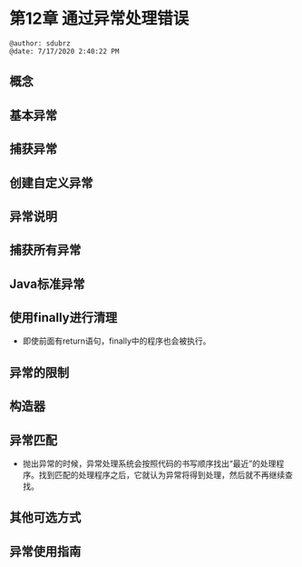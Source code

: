 # 第12章 通过异常处理错误

```
@author: sdubrz
@date: 7/17/2020 2:40:22 PM 
```

## 概念



## 基本异常


## 捕获异常


## 创建自定义异常


## 异常说明


## 捕获所有异常


## Java标准异常


## 使用finally进行清理

+ 即使前面有return语句，finally中的程序也会被执行。

## 异常的限制


## 构造器


## 异常匹配

+ 抛出异常的时候，异常处理系统会按照代码的书写顺序找出“最近”的处理程序。找到匹配的处理程序之后，它就认为异常将得到处理，然后就不再继续查找。

## 其他可选方式


## 异常使用指南
